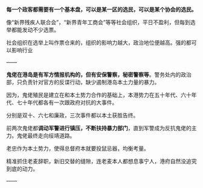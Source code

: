 **每一个政客都需要有一个基本盘，可以是某一区的选民，可以是某个协会的选民。**

像“新界残疾人联合会”，“新界青年工商会”等等社会组织，平日不盈利，但每到选举都能发动不少选票。

社会组织在选举上叫作票仓来的，组织的影响力越大，政治地位便越高。强的都可以影响行业

——

**鬼佬在港岛是有军方情报机构的，但有安保警察，秘密警察等**。警务处内的政治部，只负责针对官方的反谍行动，缺少遏制港岛本土力量的暴力。

因为，鬼佬殖民是建立在和本土势力合作的基础上，本港势力在五十年代、六十年代、七十年代都各有一次跟政府对抗的大事件。

分别是双十、六七和廉政，三次事件都以本土获胜告终。

前两次鬼佬都**调动军警进行镇压，不断扶持暴力部门**，直到军警成为反抗鬼佬的主力。鬼佬最终走向绥靖道路。

老忠作为本土势力，使得总督府本就要投鼠忌器，均衡考量。

精准抓住老麦辞职，新旧交替的缝隙，连老麦本人都想息事宁人，港府自然没追究到底的动力。

——


